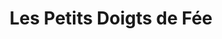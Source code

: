 ---
title: "Les Petits Doigts de Fée"
url: /chateauneuf-sur-charente/les-petits-doigts-de-fee/
shop: couture
---